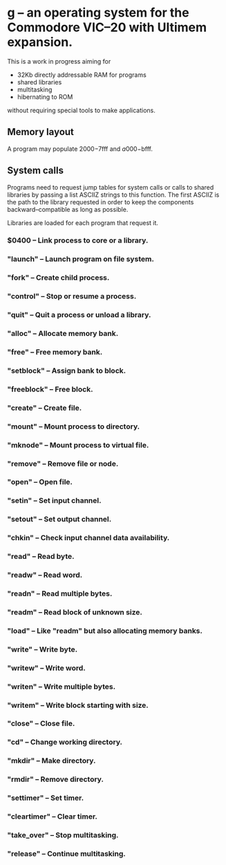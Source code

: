 # g – an operating system for the Commodore VIC–20 with Ultimem expansion.

This is a work in progress aiming for

* 32Kb directly addressable RAM for programs
* shared libraries
* multitasking
* hibernating to ROM

without requiring special tools to make applications.

## Memory layout

A program may populate $2000-$7fff and $a000-$bfff.

## System calls


Programs need to request jump tables for system calls or calls to shared
libraries by passing a list ASCIIZ strings to this function.
The first ASCIIZ is the path to the library requested in order to keep the
components backward–compatible as long as possible.

Libraries are loaded for each program that request it.

### $0400 – Link process to core or a library.
### "launch" – Launch program on file system.
### "fork" – Create child process.
### "control" – Stop or resume a process.
### "quit" – Quit a process or unload a library.

### "alloc" – Allocate memory bank.
### "free" – Free memory bank.
### "setblock" – Assign bank to block.
### "freeblock" – Free block.

### "create" – Create file.
### "mount" – Mount process to directory.
### "mknode" – Mount process to virtual file.
### "remove" – Remove file or node.
### "open" – Open file.
### "setin" – Set input channel.
### "setout" – Set output channel.
### "chkin" – Check input channel data availability.
### "read" – Read byte.
### "readw" – Read word.
### "readn" – Read multiple bytes.
### "readm" – Read block of unknown size.
### "load" – Like "readm" but also allocating memory banks.
### "write" – Write byte.
### "writew" – Write word.
### "writen" – Write multiple bytes.
### "writem" – Write block starting with size.
### "close" – Close file.

### "cd" – Change working directory.
### "mkdir" – Make directory.
### "rmdir" – Remove directory.

### "settimer" – Set timer.
### "cleartimer" – Clear timer.

### "take_over" – Stop multitasking.
### "release" – Continue multitasking.
